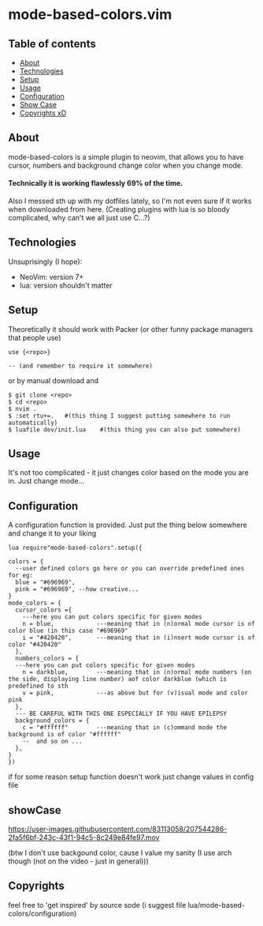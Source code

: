 # mode-based-colors.vim

## Table of contents
* [About](#about)
* [Technologies](#technologies)
* [Setup](#setup)
* [Usage](#usage)
* [Configuration](#configuration)
* [Show Case](#showcase)
* [Copyrights xD](#copyrights)

## About
mode-based-colors is a simple plugin to neovim, that allows you to have cursor, numbers and background change color when you change mode. 
#### Technically it is working flawlessly 69% of the time.

Also I messed sth up with my dotfiles lately, so I'm not even sure if it works when downloaded from here.
(Creating plugins with lua is so bloody complicated, why can't we all just use C...?)

## Technologies
Unsuprisingly (I hope):
* NeoVim: version 7+
* lua: version shouldn't matter

## Setup
Theoretically it should work with Packer (or other funny package managers that people use)

```
use {<repo>}

-- (and remember to require it somewhere)
```

or by manual download and 
```
$ git clone <repo>
$ cd <repo>
$ nvim . 
$ :set rtu+=.   #(this thing I suggest putting somewhere to run automatically)
$ luafile dev/init.lua    #(this thing you can also put somewhere)
```
## Usage
It's not too complicated - it just changes color based on the mode you are in. Just change mode...

## Configuration
A configuration function is provided. Just put the thing below somewhere and change it to your liking 
```
lua require"mode-based-colors".setup({

colors = {
  --user defined colors go here or you can override predefined ones for eg:
  blue = "#696969",
  pink = "#696969", --how creative...
}
mode_colors = {
  cursor_colors ={
    ---here you can put colors specific for given modes 
    n = blue,            ---meaning that in (n)ormal mode cursor is of color blue (in this case "#696969"
    i = "#420420",       ---meaning that in (i)nsert mode cursor is of color "#420420"
  },
  numbers_colors = {
  ---here you can put colors specific for given modes 
    n = darkblue,        ---meaning that in (n)ormal mode numbers (on the side, displaying line number) aof color darkblue (which is predefined to sth
    v = pink,            ---as above but for (v)isual mode and color pink
  },
  --- BE CAREFUL WITH THIS ONE ESPECIALLY IF YOU HAVE EPILEPSY 
  background_colors = {
    c = "#ffffff"        ---meaning that in (c)ommand mode the background is of color "#ffffff"
    --  and so on ...
  },
}
})
```
if for some reason setup function doesn't work just change values in config file

## showCase



https://user-images.githubusercontent.com/83113058/207544286-2fa5f6bf-243c-43f1-94c5-8c249e84fe97.mov

(btw I don't use backgound color, cause I value my sanity (I use arch though (not on the video - just in general)))

## Copyrights
feel free to 'get inspired'
by source sode (i suggest file lua/mode-based-colors/configuration)

